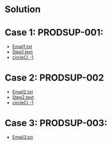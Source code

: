 # Solution




Case 1: PRODSUP-001:
====================
* [Email1.txt](https://github.com/DevendraMeena1/Solution/blob/master/Email1.txt)
* [Step1.text](https://github.com/DevendraMeena1/Solution/blob/master/Step1.txt)
* [circleCI -1](https://circleci.com/gh/DevendraMeena1/podam/21)


Case 2: PRODSUP-002
====================
* [Email2.txt](https://github.com/DevendraMeena1/Solution/blob/master/Email2.txt)
* [Step2.text](https://github.com/DevendraMeena1/Solution/blob/master/Step2.txt)
* [circleCI -1](https://circleci.com/gh/DevendraMeena1/commons-csv/)



Case 3: PRODSUP-003:
====================
* [Email3.txt](https://github.com/DevendraMeena1/Solution/blob/master/Email3.txt)

